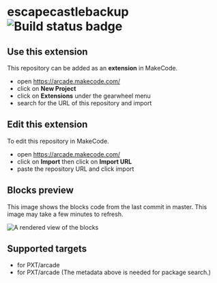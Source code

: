 # escapecastlebackup ![Build status badge](https://github.com/mrlilholt/escapecastlebackup/workflows/MakeCode/badge.svg)



## Use this extension

This repository can be added as an **extension** in MakeCode.

* open https://arcade.makecode.com/
* click on **New Project**
* click on **Extensions** under the gearwheel menu
* search for the URL of this repository and import

## Edit this extension

To edit this repository in MakeCode.

* open https://arcade.makecode.com/
* click on **Import** then click on **Import URL**
* paste the repository URL and click import

## Blocks preview

This image shows the blocks code from the last commit in master.
This image may take a few minutes to refresh.

![A rendered view of the blocks](https://github.com/mrlilholt/escapecastlebackup/raw/master/.makecode/blocks.png)

## Supported targets

* for PXT/arcade
* for PXT/arcade
(The metadata above is needed for package search.)

